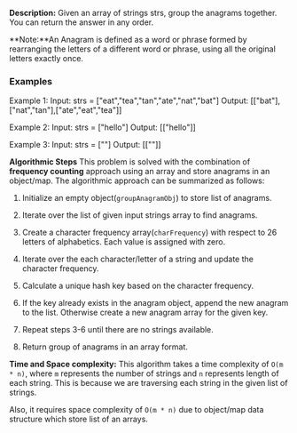 **Description:**
Given an array of strings strs, group the anagrams together. You can return the answer in any order.

**Note:**An Anagram is defined as a word or phrase formed by rearranging the letters of a different word or phrase, using all the original letters exactly once.

### Examples
Example 1:
Input: strs = ["eat","tea","tan","ate","nat","bat"]
Output: [["bat"],["nat","tan"],["ate","eat","tea"]]

Example 2:
Input: strs = ["hello"]
Output: [["hello"]]

Example 3:
Input: strs = [""]
Output: [[""]]

**Algorithmic Steps**
This problem is solved with the combination of **frequency counting** approach using an array and store anagrams in an object/map. The algorithmic approach can be summarized as follows:

1. Initialize an empty object(`groupAnagramObj`) to store list of anagrams.

2. Iterate over the list of given input strings array to find anagrams.

3. Create a character frequency array(`charFrequency`) with respect to 26 letters of alphabetics. Each value is assigned with zero.

4. Iterate over the each character/letter of a string and update the character frequency.

5. Calculate a unique hash key based on the character frequency.

6. If the key already exists in the anagram object, append the new anagram to the list. Otherwise create a new anagram array for the given key.

7. Repeat steps 3-6 until there are no strings available.

8. Return group of anagrams in an array format.

**Time and Space complexity:**
This algorithm takes a time complexity of `O(m * n)`, where `m` represents the number of strings and `n` represents length of each string. This is because we are traversing each string in the given list of strings. 

Also, it requires space complexity of `O(m * n)` due to object/map data structure which store list of an arrays.